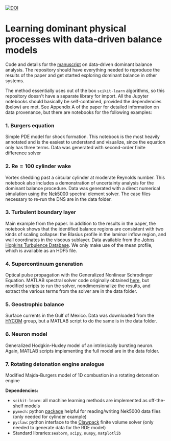 [![DOI](https://zenodo.org/badge/238084191.svg)](https://zenodo.org/badge/latestdoi/238084191)

# Learning dominant physical processes with data-driven balance models

Code and details for the [manuscript](https://arxiv.org/abs/2001.10019) on data-driven dominant balance analysis.  The repository should have everything needed to reproduce the results of the paper and get started exploring dominant balance in other systems.

The method essentially uses out of the box `scikit-learn` algorithms, so this repository doesn't have a separate library for import.  All the Jupyter notebooks should basically be self-contained, provided the dependencies (below) are met. See Appendix A of the paper for detailed information on data provenance, but there are notebooks for the following examples:

### 1. Burgers equation

Simple PDE model for shock formation.  This notebook is the most heavily annotated and is the easiest to understand and visualize, since the equation only has three terms.  Data was generated with second-order finite difference solver

### 2. $\mathrm{Re}=100$ cylinder wake

Vortex shedding past a circular cylinder at moderate Reynolds number. This notebook also includes a demonstration of uncertainty analysis for the dominant balance procedure.  Data was generated with a direct numerical simulation using the [Nek5000](https://nek5000.mcs.anl.gov/) spectral element solver.  The case files necessary to re-run the DNS are in the data folder.

### 3. Turbulent boundary layer

Main example from the paper.  In addition to the results in the paper, the notebook shows that the identified balance regions are consistent with two kinds of scaling collapse: the Blasius profile in the laminar inflow region, and wall coordinates in the viscous sublayer.  Data available from the [Johns Hopkins Turbulence Database](http://turbulence.pha.jhu.edu/Transition_bl.aspx). We only make use of the mean profile, which is available as an HDF5 file.

### 4. Supercontinuum generation

Optical pulse propagation with the Generalized Nonlinear Schrodinger Equation.  MATLAB spectral solver code originally obtained [here](www.scgbook.info), but modified scripts to run the solver, nondimensionalize the results, and extract the various terms from the solver are in the data folder.

### 5. Geostrophic balance

Surface currents in the Gulf of Mexico.  Data was downloaded from the [HYCOM](https://www.hycom.org/) group, but a MATLAB script to do the same is in the data folder.

### 6. Neuron model

Generalized Hodgkin-Huxley model of an intrinsically bursting neuron.  Again, MATLAB scripts implementing the full model are in the data folder.

### 7. Rotating detonation engine analogue

Modified Majda-Burgers model of 1D combustion in a rotating detonation engine

__Dependencies:__

* `scikit-learn`: all machine learning methods are implemented as off-the-shelf models
* `pymech`: python [package](https://github.com/jcanton/pymech) helpful for reading/writing Nek5000 data files (only needed for cylinder example)
* `pyclaw`: python interface to the [Clawpack](https://www.clawpack.org/) finite volume solver (only needed to generate data for the RDE model)
* Standard libraries:`seaborn`, `scipy`, `numpy`, `matplotlib`

